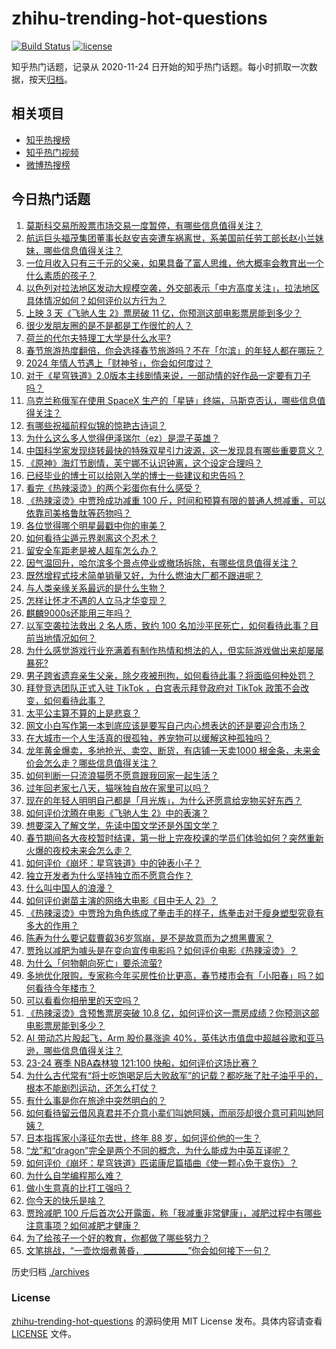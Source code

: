 # zhihu-trending-hot-questions

[![Build Status](https://github.com/justjavac/zhihu-trending-hot-questions/workflows/ci/badge.svg?branch=master)](https://github.com/justjavac/zhihu-trending-hot-questions/actions)
[![license](https://img.shields.io/github/license/justjavac/zhihu-trending-hot-questions)](https://github.com/justjavac/zhihu-trending-hot-questions/blob/master/LICENSE)

知乎热门话题，记录从 2020-11-24
日开始的知乎热门话题。每小时抓取一次数据，按天[归档](./archives)。

## 相关项目

- [知乎热搜榜](https://github.com/justjavac/zhihu-trending-top-search)
- [知乎热门视频](https://github.com/justjavac/zhihu-trending-hot-video)
- [微博热搜榜](https://github.com/justjavac/weibo-trending-hot-search)

## 今日热门话题

<!-- BEGIN -->
<!-- 最后更新时间 Wed Feb 14 2024 04:20:19 GMT+0800 (China Standard Time) -->

1. [莫斯科交易所股票市场交易一度暂停，有哪些信息值得关注？](https://www.zhihu.com/question/644233639)
1. [航运巨头福茂集团董事长赵安吉突遭车祸离世，系美国前任劳工部长赵小兰妹妹，哪些信息值得关注？](https://www.zhihu.com/question/644205020)
1. [一位月收入只有三千元的父亲，如果具备了富人思维，他大概率会教育出一个什么素质的孩子？](https://www.zhihu.com/question/640800565)
1. [以色列对拉法地区发动大规模空袭，外交部表示「中方高度关注」，拉法地区具体情况如何？如何评价以方行为？](https://www.zhihu.com/question/644223569)
1. [上映 3 天《飞驰人生 2》票房破 11 亿，你预测这部电影票房能到多少？](https://www.zhihu.com/question/644182634)
1. [很少发朋友圈的是不是都是工作很忙的人？](https://www.zhihu.com/question/636694477)
1. [荷兰的代尔夫特理工大学是什么水平?](https://www.zhihu.com/question/329362823)
1. [春节旅游热度翻倍，你会选择春节旅游吗？不在「尔滨」的年轻人都在哪玩？](https://www.zhihu.com/question/644177949)
1. [2024 年情人节遇上「财神爷」，你会如何度过？](https://www.zhihu.com/question/643229575)
1. [对于《星穹铁道》2.0版本主线剧情来说，一部动情的好作品一定要有刀子吗？](https://www.zhihu.com/question/644204990)
1. [乌克兰称俄军在使用 SpaceX 生产的「星链」终端，马斯克否认，哪些信息值得关注？](https://www.zhihu.com/question/644196682)
1. [有哪些祝福前程似锦的惊艳古诗词？](https://www.zhihu.com/question/643649233)
1. [为什么这么多人觉得伊泽瑞尔（ez）是混子英雄？](https://www.zhihu.com/question/339503421)
1. [中国科学家发现绕转最快的特殊双星引力波源，这一发现具有哪些重要意义？](https://www.zhihu.com/question/644199404)
1. [《原神》海灯节剧情，芙宁娜不认识钟离，这个设定合理吗？](https://www.zhihu.com/question/644082687)
1. [已经毕业的博士可以给刚入学的博士一些建议和忠告吗？](https://www.zhihu.com/question/634926647)
1. [看完《热辣滚烫》的两个彩蛋你有什么感受？](https://www.zhihu.com/question/644077375)
1. [《热辣滚烫》中贾玲成功减重 100 斤，时间和预算有限的普通人想减重，可以依靠司美格鲁肽等药物吗？](https://www.zhihu.com/question/644231728)
1. [各位觉得哪个明星最戳中你的审美？](https://www.zhihu.com/question/639655873)
1. [如何看待尘遁元界剥离这个忍术？](https://www.zhihu.com/question/306679458)
1. [留安全车距老是被人超车怎么办？](https://www.zhihu.com/question/263290033)
1. [因气温回升，哈尔滨多个景点停业或撤场拆除，有哪些信息值得关注？](https://www.zhihu.com/question/644225802)
1. [既然增程式技术简单销量又好，为什么燃油大厂都不跟进呢？](https://www.zhihu.com/question/639489910)
1. [与人类亲缘关系最远的是什么生物？](https://www.zhihu.com/question/316328433)
1. [怎样让怀才不遇的人立马才华变现？](https://www.zhihu.com/question/640268690)
1. [麒麟9000s还能用三年吗？](https://www.zhihu.com/question/630957403)
1. [以军空袭拉法救出 2 名人质，致约 100 名加沙平民死亡，如何看待此事？目前当地情况如何？](https://www.zhihu.com/question/644196714)
1. [为什么感觉游戏行业充满着有制作热情和想法的人，但实际游戏做出来却屡屡暴死?](https://www.zhihu.com/question/644011903)
1. [男子跨省遗弃亲生父亲，除夕夜被刑拘，如何看待此事？将面临何种处罚？](https://www.zhihu.com/question/644093324)
1. [拜登竞选团队正式入驻 TikTok ，白宫表示拜登政府对 TikTok 政策不会改变，如何看待此事？](https://www.zhihu.com/question/644180449)
1. [太平公主算不算的上是悲哀？](https://www.zhihu.com/question/424037787)
1. [网文小白写作第一本到底应该是要写自己内心想表达的还是要迎合市场？](https://www.zhihu.com/question/643095900)
1. [在大城市一个人生活真的很孤独，养宠物可以缓解这种孤独吗？](https://www.zhihu.com/question/641183947)
1. [龙年黄金爆卖，多地抢光、卖空、断货，有店铺一天卖1000 根金条，未来金价会怎么走？哪些信息值得关注？](https://www.zhihu.com/question/644191322)
1. [如何判断一只流浪猫愿不愿意跟我回家一起生活？](https://www.zhihu.com/question/640279946)
1. [过年回老家七八天，猫咪独自放在家里可以吗？](https://www.zhihu.com/question/640928186)
1. [现在的年轻人明明自己都是「月光族」，为什么还愿意给宠物买好东西？](https://www.zhihu.com/question/641184056)
1. [如何评价沈腾在电影《飞驰人生 2》中的表演？](https://www.zhihu.com/question/643890129)
1. [想要深入了解文学，先读中国文学还是外国文学？](https://www.zhihu.com/question/637368300)
1. [春节期间各大夜校暂时结课，第一批上完夜校课的学员们体验如何？突然重新火爆的夜校未来会怎么走？](https://www.zhihu.com/question/644189662)
1. [如何评价《崩坏：星穹铁道》中的钟表小子？](https://www.zhihu.com/question/643481917)
1. [独立开发者为什么坚持独立而不愿意合作？](https://www.zhihu.com/question/642620507)
1. [什么叫中国人的浪漫？](https://www.zhihu.com/question/638573300)
1. [如何评价谢苗主演的网络大电影《目中无人 2》？](https://www.zhihu.com/question/642363509)
1. [《热辣滚烫》中贾玲为角色练成了拳击手的样子，练拳击对于瘦身塑型究竟有多大的作用？](https://www.zhihu.com/question/644233018)
1. [陈寿为什么要记载曹叡36岁驾崩，是不是故意而为之想黑曹家？](https://www.zhihu.com/question/643460554)
1. [贾玲以减肥为噱头是在变向宣传电影吗？如何评价电影《热辣滚烫》？](https://www.zhihu.com/question/644080033)
1. [为什么「何物朝向死亡」要杀流萤?](https://www.zhihu.com/question/643997770)
1. [多地优化限购，专家称今年买房性价比更高，春节楼市会有「小阳春」吗？如何看待今年楼市？](https://www.zhihu.com/question/644188147)
1. [可以看看你相册里的天空吗？](https://www.zhihu.com/question/638983594)
1. [《热辣滚烫》含预售票房突破 10.8 亿，如何评价这一票房成绩？你预测这部电影票房能到多少？](https://www.zhihu.com/question/644105581)
1. [AI 带动芯片股起飞，Arm 股价暴涨逾 40%，英伟达市值盘中超越谷歌和亚马逊，哪些信息值得关注？](https://www.zhihu.com/question/644191327)
1. [23-24 赛季 NBA森林狼 121:100 快船，如何评价这场比赛？](https://www.zhihu.com/question/644191908)
1. [为什么古代常有“将士吃饱喝足后大败敌军”的记载？都吃胀了肚子油乎乎的，根本不能剧烈运动，还怎么打仗？](https://www.zhihu.com/question/643642500)
1. [有什么事是你在旅途中突然明白的？](https://www.zhihu.com/question/634332754)
1. [如何看待留云借风真君并不介意小辈们叫她阿姨，而丽莎却很介意可莉叫她阿姨？](https://www.zhihu.com/question/644087306)
1. [日本指挥家小泽征尔去世，终年 88 岁，如何评价他的一生？](https://www.zhihu.com/question/643755573)
1. [“龙”和“dragon”完全是两个不同的概念，为什么能成为中英互译呢？](https://www.zhihu.com/question/297718651)
1. [如何评价《崩坏：星穹铁道》匹诺康尼篇插曲《使一颗心免于哀伤》？](https://www.zhihu.com/question/644121764)
1. [为什么自学编程那么难？](https://www.zhihu.com/question/636216382)
1. [做小生意真的比打工强吗？](https://www.zhihu.com/question/22394536)
1. [你今天的快乐是啥？](https://www.zhihu.com/question/641545468)
1. [贾玲减肥 100 斤后首次公开露面，称「我减重非常健康」，减肥过程中有哪些注意事项？如何减肥才健康？](https://www.zhihu.com/question/643956911)
1. [为了给孩子一个好的教育，你都做了哪些努力？](https://www.zhihu.com/question/347405761)
1. [文笔挑战，“一壶炊烟煮黄昏，___________”你会如何接下一句？](https://www.zhihu.com/question/644107134)

<!-- END -->

历史归档 [./archives](./archives)

### License

[zhihu-trending-hot-questions](https://github.com/justjavac/zhihu-trending-hot-questions)
的源码使用 MIT License 发布。具体内容请查看 [LICENSE](./LICENSE) 文件。
